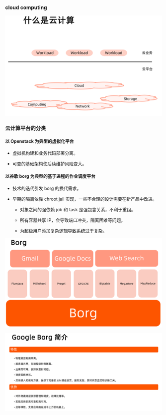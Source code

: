 ### cloud computing

![cloud computing](image/cloudcomputing.png)

### 云计算平台的分类

#### 以 Openstack 为典型的虚拟化平台

- 虚拟机构建和业务代码部署分离。

- 可变的基础架构使后续维护风险变大。

#### 以谷歌 borg 为典型的基于进程的作业调度平台

- 技术的迭代引发 borg 的换代需求。

- 早期的隔离依靠 chroot jail 实现，一些不合理的设计需要在新产品中改进。

    - 对象之间的强依赖 job 和 task 是强包含关系，不利于重组。

    - 所有容器共享 IP，会导致端口冲突，隔离困难等问题。

    - 为超级用户添加复杂逻辑导致系统过于复杂。

![Borg](image/Borg.png)

![Borg](image/GoogleBorg简介.png)



















